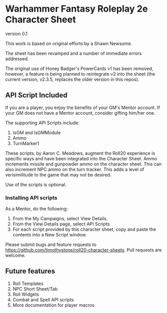 # Warhammer Fantasy Roleplay 2e Character Sheet
version 0.1

This work is based on original efforts by a Shawn Newsome.

The sheet has been revamped and a number of immediate errors addressed.

The original use of Honey Badger's PowerCards v1 has been removed, however, a feature is being planned to reintegrate v2 into the sheet (the current version, v2.3.5, replaces the older version in this repos).

## API Script Included

If you are a player, you enjoy the benefits of your GM's Mentor account. If your GM does not have a Mentor account, consider gifting him/her one.

The supporting API Scripts include:
1. IsGM and IsGMModule
2. Ammo
3. TurnMarker1

These scripts, by Aaron C. Meadows, augment the Roll20 experience is specific ways and have been integrated into the Character Sheet. Ammo increments missile and gunpowder ammo on the character sheet. This can also increment NPC ammo on the turn tracker. This adds a level of verisimilitude to the game that may not be desired.

Use of the scripts is optional.

### Installing API scripts
As a Mentor, do the following:
1. From the My Campaigns, select View Details.
2. From the View Details page, select API Scripts
3. For each script provided by this character sheet, copy and paste the contents into a New Script window.

Please submit bugs and feature requests to https://github.com/timothystone/roll20-character-sheets. Pull requests are
welcome.

## Future features
1. Roll Templates
2. NPC Short Sheet/Tab
3. Roll Widgets
4. Combat and Spell API scripts
5. More documentation for player macros
